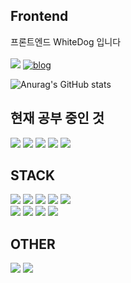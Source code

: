 ## Frontend

프론트엔드  WhiteDog 입니다 </br></br>
<img src="https://img.shields.io/badge/whitedog.lee1004@gmail.com-EA4335?style=flat-square&logo=gmail&logoColor=white"/>
[![blog](https://img.shields.io/badge/Blog-03C75A?style=flat-square&logo=blogger&logoColor=white)](https://blog.naver.com/baek_dog)

![Anurag's GitHub stats](https://github-readme-stats.vercel.app/api?username=WhiteDog1004&show_icons=true&theme=radical)

## 현재 공부 중인 것
<img src="https://img.shields.io/badge/NextJs-000000?style=flat-square&logo=Next.js&logoColor=white"/> <img src="https://img.shields.io/badge/TypeScript-3178C6?style=flat-square&logo=TypeScript&logoColor=white"/> <img src="https://img.shields.io/badge/Node.js-339933?style=flat-square&logo=node.js&logoColor=white"/> <img src="https://img.shields.io/badge/Storybook-ff69b4?style=flat-square&logo=Storybook&logoColor=white"/> <img src="https://img.shields.io/badge/Figma-131313?style=flat-square&logo=Figma&logoColor=white"/>

## STACK

<img src="https://img.shields.io/badge/HTML5-E34F26?style=flat-square&logo=html5&logoColor=white"/> <img src="https://img.shields.io/badge/CSS-1572B6?style=flat-square&logo=css3&logoColor=white"/> 
<img src="https://img.shields.io/badge/Javascript-F7DF1E?style=flat-square&logo=javascript&logoColor=white"/> <img src="https://img.shields.io/badge/Jquery-0769AD?style=flat-square&logo=jquery&logoColor=white"/>
<img src="https://img.shields.io/badge/React-informational?style=flat-square&logo=react&logoColor=#F7DF1E"/> </br>
<img src="https://img.shields.io/badge/Firebase-informational?style=flat-square&logo=firebase&logoColor=yellow"/> <img src="https://img.shields.io/badge/Github-181717?style=flat-square&logo=github&logoColor=white"/> <img src="https://img.shields.io/badge/Git-181717?style=flat-square&logo=git&logoColor=white"/> <img src="https://img.shields.io/badge/Bootstrap-7952B3?style=flat-square&logo=bootstrap&logoColor=white"/>

## OTHER

<img src="https://img.shields.io/badge/Photoshop-31A8FF?style=flat-square&logo=adobephotoshop&logoColor=white"/> <img src="https://img.shields.io/badge/Illustrator-FF9A00?style=flat-square&logo=adobeillustrator&logoColor=white"/>
